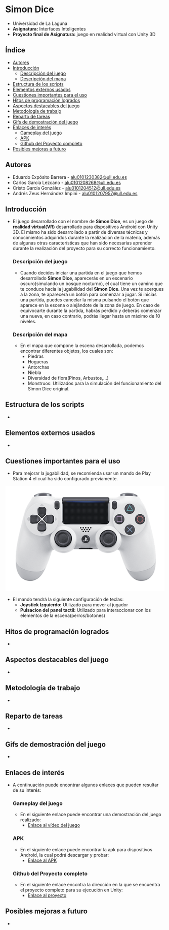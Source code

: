 # Simon Dice
- Universidad de La Laguna
- **Asignatura:** Interfaces Inteligentes
- **Proyecto final de Asignatura:** juego en realidad virtual con Unity 3D

## Índice
- [Autores](#autores)
- [Introducción](#introducción)
  - [Descripción del juego](#descripción-del-juego)
  - [Descripción del mapa](#descripción-del-mapa)
- [Estructura de los scripts](#estructura-de-los-scripts)
- [Elementos externos usados](#elementos-externos-usados)
- [Cuestiones importantes para el uso](#cuestiones-importantes-para-el-uso)
- [Hitos de programación logrados](#hitos-de-programación-logrados)
- [Aspectos destacables del juego](#aspectos-destacables-del-juego)
- [Metodología de trabajo](#metodología-de-trabajo)
- [Reparto de tareas](#reparto-de-tareas)
- [Gifs de demostración del juego](#gifs-de-demostración-del-juego)
- [Enlaces de interés](#enlaces-de-interés)
  - [Gameplay del juego](#gameplay-del-juego)
  - [APK](#apk)
  - [Github del Proyecto completo](#github-del-proyecto-completo)
- [Posibles mejoras a futuro](#posibles-mejoras-a-futuro)

## Autores
  - Eduardo Expósito Barrera - alu0101230382@ull.edu.es
  - Carlos García Lezcano - alu0101208268@ull.edu.es
  - Cristo García González - alu0101204512@ull.edu.es
  - Andrés Zeus Hernández Impini - alu0101207957@ull.edu.es

## Introducción
- El juego desarrollado con el nombre de **Simon Dice**, es un juego de **realidad virtual(VR)** desarrollado para dispositivos Android con Unity 3D.
  El mismo ha sido desarrollado a partir de diversas técnicas y conocimientos adquiridos durante la realización de la materia, además de algunas otras características que han sido necesarias aprender durante la realización del proyecto para su correcto funcionamiento.

  ### Descripción del juego
  - Cuando decides iniciar una partida en el juego que hemos desarrollado **Simon Dice**, aparecerás en un escenario oscuro(simulando un bosque nocturno), el cual tiene un camino que te conduce hacia la jugabilidad del **Simon Dice**. Una vez te acerques a la zona, te aparecerá un botón para comenzar a jugar. Si inicias una partida, puedes cancelar la misma pulsando el botón que aparece en la escena o alejándote de la zona de juego. En caso de equivocarte durante la partida, habrás perdido y deberás comenzar una nueva, en caso contrario, podrás llegar hasta un máximo de 10 niveles.
  
  ### Descripción del mapa
  - En el mapa que compone la escena desarrollada, podemos encontrar diferentes objetos, los cuales son:
    - Piedras
    - Hogueras
    - Antorchas
    - Niebla
    - Diversidad de flora(Pinos, Arbustos,...)
    - Monstruos: Utilizados para la simulación del funcionamiento del Simon Dice original.

## Estructura de los scripts
-

## Elementos externos usados
-

## Cuestiones importantes para el uso
- Para mejorar la jugabilidad, se recomienda usar un mando de Play Station 4 el cual ha sido configurado previamente.

![mando ps4](./images/MandoPlay.png)

- El mando tendrá la siguiente configuración de teclas:
  - **Joystick Izquierdo:** Utilizado para mover al jugador
  - **Pulsacion del panel tactil:** Utilizado para interaccionar con los elementos de la escena(perros/botones)

## Hitos de programación logrados
-

## Aspectos destacables del juego
-

## Metodología de trabajo
-

## Reparto de tareas
-

## Gifs de demostración del juego
-

## Enlaces de interés
- A continuación puede encontrar algunos enlaces que pueden resultar de su interés:

  ### Gameplay del juego
  - En el siguiente enlace puede encontrar una demostración del juego realizado:
    - [Enlace al vídeo del juego]()
  
  ### APK
  - En el siguiente enlace puede encontrar la apk para dispositivos Android, la cual podrá descargar y probar:
    - [Enlace al APK]()
   
  ### Github del Proyecto completo
  - En el siguiente enlace encontra la dirección en la que se encuentra el proyecto completo para su ejecución en Unity:
    - [Enlace al proyecto]() 

## Posibles mejoras a futuro
-
